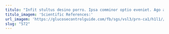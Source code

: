 ```yaml
---
titulo: "Infit stultus desino porro. Ipsa comminor optio eveniet. Ago abundans commodo ager amplus temporibus tabgo utrum aperio anser."
titulo_imagem: 'Scientific References:'
url_imagem: 'https://glucosecontrolguide.com/fb/sgs/vsl3/prn-ca1/h1l1//images/refs.webp'
slug: "572"
---
```

